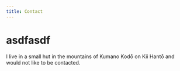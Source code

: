 ```yaml
---
title: Contact
---
```


<h1>asdfasdf</h1>
I live in a small hut in the mountains of Kumano Kodō on Kii Hantō and would not
like to be contacted.
